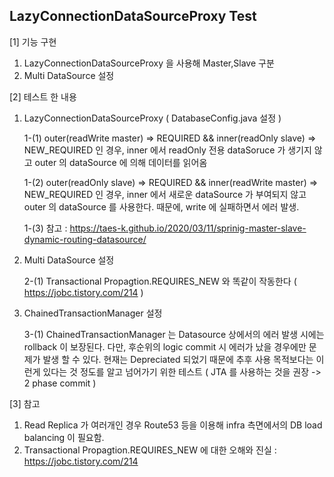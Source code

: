 ## LazyConnectionDataSourceProxy Test

[1] 기능 구현
  1. LazyConnectionDataSourceProxy 을 사용해 Master,Slave 구분
  2. Multi DataSource 설정


[2] 테스트 한 내용    

  1. LazyConnectionDataSourceProxy ( DatabaseConfig.java 설정 )
  

     1-(1) outer(readWrite master) => REQUIRED && inner(readOnly slave) => NEW_REQUIRED 인 경우, 
           inner 에서 readOnly 전용 dataSoruce 가 생기지 않고 outer 의 dataSource 에 의해 데이터를 읽어옴
  
     1-(2) outer(readOnly slave) => REQUIRED && inner(readWrite master) => NEW_REQUIRED 인 경우,
           inner 에서 새로운 dataSource 가 부여되지 않고 outer 의 dataSource 를 사용한다. 때문에, write 에 실패하면서 에러 발생.
     
     1-(3) 참고 : https://taes-k.github.io/2020/03/11/sprinig-master-slave-dynamic-routing-datasource/

  2. Multi DataSource 설정


     2-(1) Transactional Propagtion.REQUIRES_NEW 와 똑같이 작동한다 ( https://jobc.tistory.com/214 ) 

  3. ChainedTransactionManager 설정


     3-(1)  ChainedTransactionManager 는 Datasource 상에서의 에러 발생 시에는 rollback 이 보장된다.
            다만, 후순위의 logic commit 시 에러가 났을 경우에만 문제가 발생 할 수 있다.
            현재는 Depreciated 되었기 때문에 추후 사용 목적보다는 이런게 있다는 것 정도를 알고 넘어가기 위한 테스트
            ( JTA 를 사용하는 것을 권장 -> 2 phase commit )


 [3] 참고
 
   1. Read Replica 가 여러개인 경우 Route53 등을 이용해 infra 측면에서의 DB load balancing 이 필요함.
   2. Transactional Propagtion.REQUIRES_NEW 에 대한 오해와 진실 : https://jobc.tistory.com/214